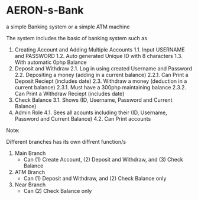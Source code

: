 # AERON-s-Bank
a simple Banking system or a simple ATM machine

The system includes the basic of banking system such as

1. Creating Account and Adding Multiple Accounts
   1.1. Input USERNAME and PASSWORD
   1.2. Auto generated Unique ID with 8 characters
   1.3. With automatic 0php Balance
2. Deposit and Withdraw
   2.1. Log in using created Username and Password
   2.2. Depositing a money (adding in a current balance)
      2.2.1. Can Print a Deposit Reciept (includes date)
   2.3. Withdraw a money (deduction in a current balance)
      2.3.1. Must have a 300php maintaining balance
      2.3.2. Can Print a Withdraw Reciept (includes date)
3. Check Balance
   3.1. Shows (ID, Username, Password and Current Balance)
4. Admin Role
   4.1. Sees all acounts including their (ID, Username, Password and Current Balance)
   4.2. Can Print accounts

Note:

Different branches has its own diffrent function/s

1. Main Branch 
   - Can (1) Create Account, (2) Deposit and Withdraw, and (3) Check Balance
2. ATM Branch
   - Can (1) Deposit and Withdraw, and (2) Check Balance only
3. Near Branch
   - Can (2) Check Balance only
   


